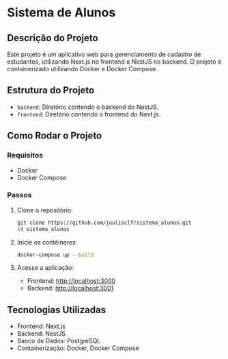 # Sistema de Alunos 

## Descrição do Projeto

Este projeto é um aplicativo web para gerenciamento de cadastro de estudantes, utilizando Next.js no frontend e NestJS no backend. O projeto é containerizado utilizando Docker e Docker Compose.

## Estrutura do Projeto

- `backend`: Diretório contendo o backend do NestJS.
- `frontend`: Diretório contendo o frontend do Next.js.

## Como Rodar o Projeto

### Requisitos

- Docker
- Docker Compose

### Passos

1. Clone o repositório:

    ```zsh
    git clone https://github.com/juulioclf/sistema_alunos.git
    cd sistema_alunos
    ```

2. Inicie os contêineres:

    ```zsh
    docker-compose up --build
    ```

3. Acesse a aplicação:

    - Frontend: [http://localhost:3000](http://localhost:3000)
    - Backend: [http://localhost:3001](http://localhost:3001)

## Tecnologias Utilizadas

- Frontend: Next.js
- Backend: NestJS
- Banco de Dados: PostgreSQL
- Containerização: Docker, Docker Compose
